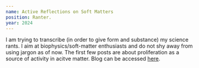 ```yaml
---
name: Active Reflections on Soft Matters
position: Ranter.
year: 2024
---
```

I am trying to transcribe (in order to give form and substance) my science rants. I aim at biophysics/soft-matter enthusiasts and do not shy away from using jargon as of now. The first few posts are about proliferation as a source of activity in acitve matter. Blog can be accessed [here](https://softactivematters.blogspot.com).